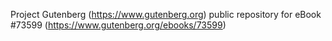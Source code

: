 Project Gutenberg (https://www.gutenberg.org) public repository for eBook #73599 (https://www.gutenberg.org/ebooks/73599)

